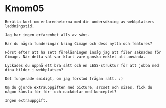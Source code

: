 Kmom05
===============================


    Berätta kort om erfarenheterna med din undersökning av webbplatsers laddningstid.

    Jag har ingen erfarenhet alls av sånt.

    Har du några funderingar kring Cimage och dess nytta och features?

    Först efter att ha sett föreläsningen insåg jag att filer saknades för Cimage. När detta väl var klart vare ganska enklet att använda.

    Lyckades du uppnå ett bra sätt och en LESS-struktur för att jobba med dina bilder i webbplatsen?

    Det fungerade smidigt, om jag förstod frågan rätt. :)

    Om du gjorde extrauppgiften med picture, srcset och sizes, fick du någon känsla för för- och nackdelar med konceptet?

    Ingen extrauppgift.
